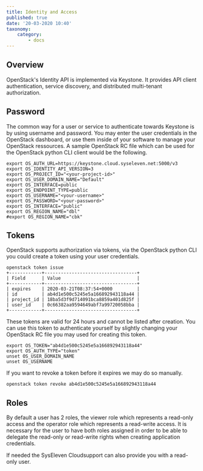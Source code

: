 ```yaml
---
title: Identity and Access
published: true
date: '20-03-2020 10:40'
taxonomy:
    category:
        - docs
---
```


## Overview

OpenStack's Identity API is implemented via Keystone. It provides API client authentication, service discovery, and distributed multi-tenant authorization.

## Password

The common way for a user or service to authenticate towards Keystone is by using username and password. You may enter the user credentials in the OpenStack dashboard, or use them inside of your software to manage your OpenStack ressources. A sample OpenStack RC file which can be used for the OpenStack python CLI client would be the following.

```shell
export OS_AUTH_URL=https://keystone.cloud.syseleven.net:5000/v3
export OS_IDENTITY_API_VERSION=3
export OS_PROJECT_ID="<your-project-id>"
export OS_USER_DOMAIN_NAME="Default"
export OS_INTERFACE=public
export OS_ENDPOINT_TYPE=public
export OS_USERNAME="<your-username>"
export OS_PASSWORD="<your-password>"
export OS_INTERFACE="public"
export OS_REGION_NAME="dbl"
#export OS_REGION_NAME="cbk"
```

## Tokens

OpenStack supports authorization via tokens, via the OpenStack python CLI you could create a token using your user credentials.

```shell
openstack token issue
+------------+----------------------------------+
| Field      | Value                            |
+------------+----------------------------------+
| expires    | 2020-03-21T08:37:54+0000         |
| id         | ab4d1e500c5245e5a166892943118a44 |
| project_id | 18ba5d3f9d714091bca8859a401d825f |
| user_id    | 0c66382aa9594649abf7a99720058bba |
+------------+----------------------------------+
```

These tokens are valid for 24 hours and cannot be listed after creation. You can use this token to authenticate yourself by slightly changing your OpenStack RC file you may used for creating this token.

```shell
export OS_TOKEN="ab4d1e500c5245e5a166892943118a44"
export OS_AUTH_TYPE="token"
unset OS_USER_DOMAIN_NAME
unset OS_USERNAME
```

If you want to revoke a token before it expires we may do so manually.

```shell
openstack token revoke ab4d1e500c5245e5a166892943118a44
```

## Roles

By default a user has 2 roles, the viewer role which represents a read-only access and the operator role which represents a read-write access. It is necessary for the user to have both roles assigned in order to be able to delegate the read-only or read-write rights when creating application credentials.

If needed the SysEleven Cloudsupport can also provide you with a read-only user.
